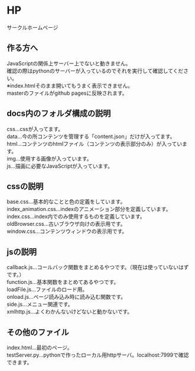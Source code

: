 # HP
サークルホームページ

## 作る方へ
JavaScriptの関係上サーバー上でないと動きません。  
確認の際はpythonのサーバーが入っているのでそれを実行して確認してください。  
※index.htmlそのまま開いてもうまく表示できません。  
masterのファイルがgithub pagesに反映されます。
  
## docs内のフォルダ構成の説明
css...cssが入ってます。  
data...今の所コンテンツを管理する「content.json」だけが入ってます。  
html...コンテンツのhtmlファイル（コンテンツの表示部分のみ）が入っています。  
img...使用する画像が入っています。  
js...描画に必要なJavaScriptが入っています。  
  
## cssの説明
base.css...基本的なことと色の定義をしています。  
index_animation.css...indexのアニメーション部分を定義しています。  
index.css...index内でのみ使用するものを定義しています。  
oldBrowser.css...古いブラウザ向けの表示用です。  
window.css...コンテンツウィンドウの表示用です。  

## jsの説明
callback.js...コールバック関数をまとめるやつです。（現在は使っていないはずです。）  
function.js...基本関数をまとめてあるやつです。  
loadFile.js...ファイルのロード用。  
onload.js...ページ読み込み時に読み込む関数です。  
side.js...メニュー関連です。  
xmlhttp.js...よくわかんないけどないと動かないです。  
  
## その他のファイル
index.html...最初のページ。  
testServer.py...pythonで作ったローカル用httpサーバ。localhost:7999で確認できます。  
